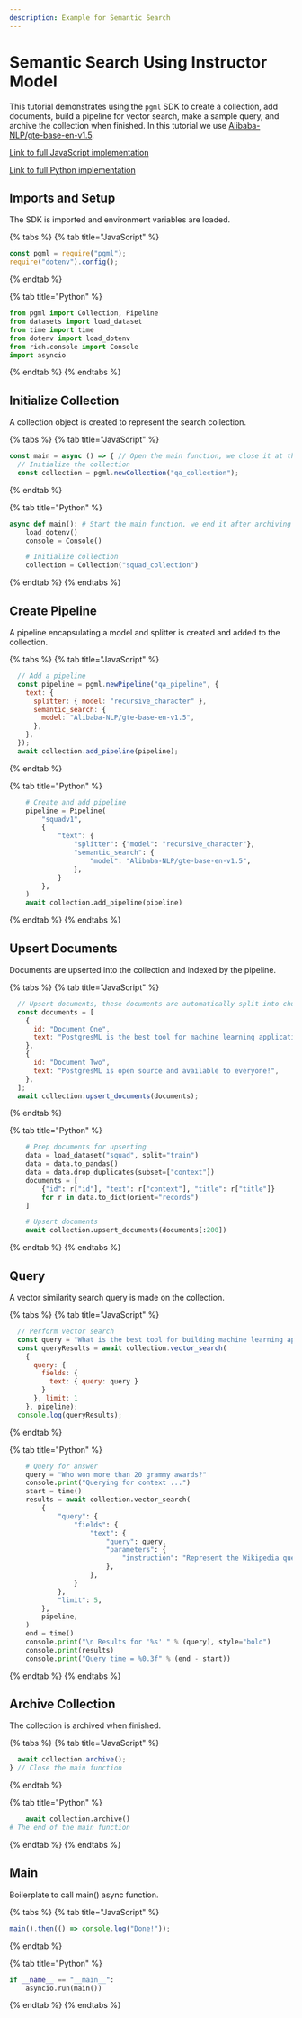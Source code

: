 ```yaml
---
description: Example for Semantic Search
---
```


# Semantic Search Using Instructor Model

This tutorial demonstrates using the `pgml` SDK to create a collection, add documents, build a pipeline for vector search, make a sample query, and archive the collection when finished.  In this tutorial we use [Alibaba-NLP/gte-base-en-v1.5](https://huggingface.co/Alibaba-NLP/gte-base-en-v1.5).

[Link to full JavaScript implementation](https://github.com/postgresml/postgresml/blob/master/pgml-sdks/pgml/javascript/examples/question_answering.js)

[Link to full Python implementation](https://github.com/postgresml/postgresml/blob/master/pgml-sdks/pgml/python/examples/question_answering.py)

## Imports and Setup

The SDK is imported and environment variables are loaded.

{% tabs %}
{% tab title="JavaScript" %}
```js
const pgml = require("pgml");
require("dotenv").config();
```
{% endtab %}

{% tab title="Python" %}
```python
from pgml import Collection, Pipeline
from datasets import load_dataset
from time import time
from dotenv import load_dotenv
from rich.console import Console
import asyncio
```
{% endtab %}
{% endtabs %}

## Initialize Collection

A collection object is created to represent the search collection.

{% tabs %}
{% tab title="JavaScript" %}
```js
const main = async () => { // Open the main function, we close it at the bottom
  // Initialize the collection
  const collection = pgml.newCollection("qa_collection");
```
{% endtab %}

{% tab title="Python" %}
```python
async def main(): # Start the main function, we end it after archiving
    load_dotenv()
    console = Console()

    # Initialize collection
    collection = Collection("squad_collection")
```
{% endtab %}
{% endtabs %}

## Create Pipeline

A pipeline encapsulating a model and splitter is created and added to the collection.

{% tabs %}
{% tab title="JavaScript" %}
```js
  // Add a pipeline
  const pipeline = pgml.newPipeline("qa_pipeline", {
    text: {
      splitter: { model: "recursive_character" },
      semantic_search: {
        model: "Alibaba-NLP/gte-base-en-v1.5",
      },
    },
  });
  await collection.add_pipeline(pipeline);
```
{% endtab %}

{% tab title="Python" %}
```python
    # Create and add pipeline
    pipeline = Pipeline(
        "squadv1",
        {
            "text": {
                "splitter": {"model": "recursive_character"},
                "semantic_search": {
                    "model": "Alibaba-NLP/gte-base-en-v1.5",
                },
            }
        },
    )
    await collection.add_pipeline(pipeline)
```
{% endtab %}
{% endtabs %}

## Upsert Documents

Documents are upserted into the collection and indexed by the pipeline.

{% tabs %}
{% tab title="JavaScript" %}
```js
  // Upsert documents, these documents are automatically split into chunks and embedded by our pipeline
  const documents = [
    {
      id: "Document One",
      text: "PostgresML is the best tool for machine learning applications!",
    },
    {
      id: "Document Two",
      text: "PostgresML is open source and available to everyone!",
    },
  ];
  await collection.upsert_documents(documents);
```
{% endtab %}

{% tab title="Python" %}
```python
    # Prep documents for upserting
    data = load_dataset("squad", split="train")
    data = data.to_pandas()
    data = data.drop_duplicates(subset=["context"])
    documents = [
        {"id": r["id"], "text": r["context"], "title": r["title"]}
        for r in data.to_dict(orient="records")
    ]

    # Upsert documents
    await collection.upsert_documents(documents[:200])
```
{% endtab %}
{% endtabs %}

## Query

A vector similarity search query is made on the collection.

{% tabs %}
{% tab title="JavaScript" %}
```js
  // Perform vector search
  const query = "What is the best tool for building machine learning applications?";
  const queryResults = await collection.vector_search(
    {
      query: {
        fields: {
          text: { query: query }
        }
      }, limit: 1
    }, pipeline);
  console.log(queryResults);
```
{% endtab %}

{% tab title="Python" %}
```python
    # Query for answer
    query = "Who won more than 20 grammy awards?"
    console.print("Querying for context ...")
    start = time()
    results = await collection.vector_search(
        {
            "query": {
                "fields": {
                    "text": {
                        "query": query,
                        "parameters": {
                            "instruction": "Represent the Wikipedia question for retrieving supporting documents: "
                        },
                    },
                }
            },
            "limit": 5,
        },
        pipeline,
    )
    end = time()
    console.print("\n Results for '%s' " % (query), style="bold")
    console.print(results)
    console.print("Query time = %0.3f" % (end - start))
```
{% endtab %}
{% endtabs %}

## Archive Collection

The collection is archived when finished.

{% tabs %}
{% tab title="JavaScript" %}
```js
  await collection.archive();
} // Close the main function
```
{% endtab %}

{% tab title="Python" %}
```python
    await collection.archive()
# The end of the main function
```
{% endtab %}
{% endtabs %}

## Main

Boilerplate to call main() async function.

{% tabs %}
{% tab title="JavaScript" %}
```javascript
main().then(() => console.log("Done!"));
```
{% endtab %}

{% tab title="Python" %}
```python
if __name__ == "__main__":
    asyncio.run(main())
```
{% endtab %}
{% endtabs %}
